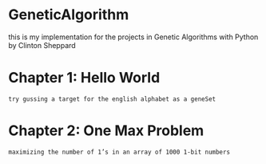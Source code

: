 # GeneticAlgorithm
this is my implementation for the projects in Genetic Algorithms with Python by Clinton Sheppard
# Chapter 1: Hello World 
    try gussing a target for the english alphabet as a geneSet
# Chapter 2: One Max Problem
    maximizing the number of 1’s in an array of 1000 1-bit numbers
